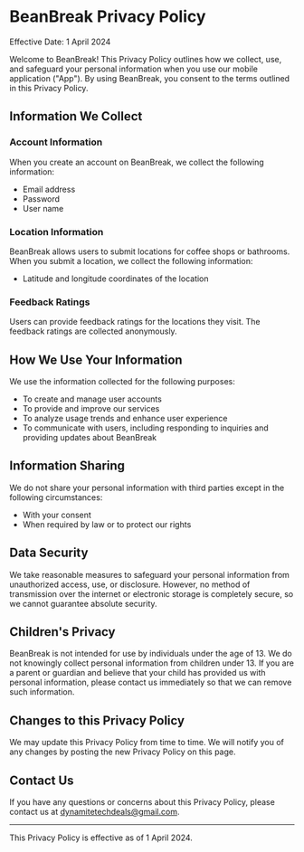 # BeanBreak Privacy Policy

Effective Date: 1 April 2024

Welcome to BeanBreak! This Privacy Policy outlines how we collect, use, and safeguard your personal information when you use our mobile application ("App"). By using BeanBreak, you consent to the terms outlined in this Privacy Policy.

## Information We Collect

### Account Information
When you create an account on BeanBreak, we collect the following information:
- Email address
- Password
- User name

### Location Information
BeanBreak allows users to submit locations for coffee shops or bathrooms. When you submit a location, we collect the following information:
- Latitude and longitude coordinates of the location

### Feedback Ratings
Users can provide feedback ratings for the locations they visit. The feedback ratings are collected anonymously.

## How We Use Your Information

We use the information collected for the following purposes:
- To create and manage user accounts
- To provide and improve our services
- To analyze usage trends and enhance user experience
- To communicate with users, including responding to inquiries and providing updates about BeanBreak

## Information Sharing

We do not share your personal information with third parties except in the following circumstances:
- With your consent
- When required by law or to protect our rights

## Data Security

We take reasonable measures to safeguard your personal information from unauthorized access, use, or disclosure. However, no method of transmission over the internet or electronic storage is completely secure, so we cannot guarantee absolute security.

## Children's Privacy

BeanBreak is not intended for use by individuals under the age of 13. We do not knowingly collect personal information from children under 13. If you are a parent or guardian and believe that your child has provided us with personal information, please contact us immediately so that we can remove such information.

## Changes to this Privacy Policy

We may update this Privacy Policy from time to time. We will notify you of any changes by posting the new Privacy Policy on this page.

## Contact Us

If you have any questions or concerns about this Privacy Policy, please contact us at dynamitetechdeals@gmail.com.

---
This Privacy Policy is effective as of 1 April 2024.

